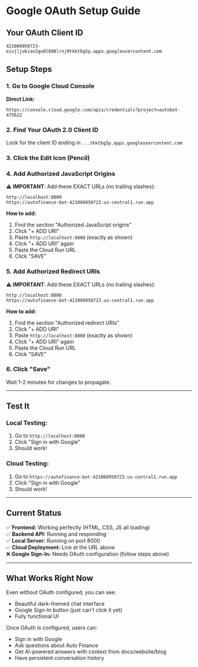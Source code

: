 # Google OAuth Setup Guide

## Your OAuth Client ID
```
421060950723-eivjljukiav2gu0l898lrnj0tkktbg5p.apps.googleusercontent.com
```

## Setup Steps

### 1. Go to Google Cloud Console
**Direct Link:**
```
https://console.cloud.google.com/apis/credentials?project=autobot-475622
```

### 2. Find Your OAuth 2.0 Client ID
Look for the client ID ending in `...tkktbg5p.apps.googleusercontent.com`

### 3. Click the Edit Icon (Pencil)

### 4. Add Authorized JavaScript Origins
⚠️ **IMPORTANT**: Add these EXACT URLs (no trailing slashes):
```
http://localhost:8000
https://autofinance-bot-421060950723.us-central1.run.app
```

**How to add:**
1. Find the section "Authorized JavaScript origins"
2. Click "+ ADD URI"
3. Paste `http://localhost:8000` (exactly as shown)
4. Click "+ ADD URI" again
5. Paste the Cloud Run URL
6. Click "SAVE"

### 5. Add Authorized Redirect URIs
⚠️ **IMPORTANT**: Add these EXACT URLs (no trailing slashes):
```
http://localhost:8000
https://autofinance-bot-421060950723.us-central1.run.app
```

**How to add:**
1. Find the section "Authorized redirect URIs"
2. Click "+ ADD URI"
3. Paste `http://localhost:8000` (exactly as shown)
4. Click "+ ADD URI" again
5. Paste the Cloud Run URL
6. Click "SAVE"

### 6. Click "Save"

Wait 1-2 minutes for changes to propagate.

---

## Test It

### Local Testing:
1. Go to `http://localhost:8000`
2. Click "Sign in with Google"
3. Should work!

### Cloud Testing:
1. Go to `https://autofinance-bot-421060950723.us-central1.run.app`
2. Click "Sign in with Google"
3. Should work!

---

## Current Status

✅ **Frontend:** Working perfectly (HTML, CSS, JS all loading)  
✅ **Backend API:** Running and responding  
✅ **Local Server:** Running on port 8000  
✅ **Cloud Deployment:** Live at the URL above  
❌ **Google Sign-In:** Needs OAuth configuration (follow steps above)

---

## What Works Right Now

Even without OAuth configured, you can see:
- Beautiful dark-themed chat interface
- Google Sign-In button (just can't click it yet)
- Fully functional UI

Once OAuth is configured, users can:
- Sign in with Google
- Ask questions about Auto Finance
- Get AI-powered answers with context from docs/website/blog
- Have persistent conversation history

